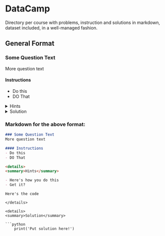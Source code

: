 # DataCamp

Directory per course with problems, instruction and solutions in markdown, dataset included, in a well-managed fashion.

## General Format

### Some Question Text
More question text

#### Instructions
- Do this
- DO That

<details>
<summary>Hints</summary>

- Here's how you do this
- Get it?
```
    Here's the code
```
</details>

<details>
<summary>Solution</summary>

```python
    print('Put solution here!')
```
</details>

### Markdown for the above format:

```markdown
### Some Question Text
More question text

#### Instructions
- Do this
- DO That

<details>
<summary>Hints</summary>

- Here's how you do this
- Get it?
```
    Here's the code
```
</details>

<details>
<summary>Solution</summary>

```python
    print('Put solution here!')
```
</details>


```
